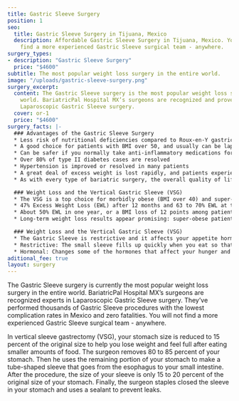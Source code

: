 ```yaml
---
title: Gastric Sleeve Surgery
position: 1
seo:
  title: Gastric Sleeve Surgery in Tijuana, Mexico
  description: Affordable Gastric Sleeve Surgery in Tijuana, Mexico. You will not
    find a more experienced Gastric Sleeve surgical team - anywhere.
surgery_types:
- description: "​​Gastric Sleeve Surgery"
  price: "$4600"
subtitle: The most popular weight loss surgery in the entire world.
image: "/uploads/gastric-sleeve-surgery.png"
surgery_excerpt:
  content: The Gastric Sleeve surgery is the most popular weight loss surgery in the
    world. BariatricPal Hospital MX’s surgeons are recognized and proven experts in
    Laparoscopic Gastric Sleeve surgery.
  cover: or-1
  price: "$4600"
surgery_facts: |-
  ### Advantages of the Gastric Sleeve Surgery
  * Less risk of nutritional deficiencies compared to Roux-en-Y gastric bypass.
  * A good choice for patients with BMI over 50, and usually can be laparoscopic
  * Can be safer if you normally take anti-inflammatory medications for other conditions
  * Over 80% of type II diabetes cases are resolved
  * Hypertension is improved or resolved in many patients
  * A great deal of excess weight is lost rapidly, and patients experience resolution of co-morbidities, and improved appearance.
  * As with every type of bariatric surgery, the overall quality of life for patients improves greatly.

  ### Weight Loss and the Vertical Gastric Sleeve (VSG)
  * The VSG is a top choice for morbidly obese (BMI over 40) and super-obese (BMI over 50) patients
  * 47% Excess Weight Loss (EWL) after 12 months and 63 to 70% EWL at three years post-surgery
  * About 50% EWL in one year, or a BMI loss of 12 points among patients whose starting BMI averaged 44. 4
  * Long-term weight loss results appear promising: super-obese patients in one study had an average of 46% EWL after 8 years

  ### Weight Loss and the Vertical Gastric Sleeve (VSG)
  * The Gastric Sleeve is restrictive and it affects your appetite hormones
  * Restrictive: The small sleeve fills up quickly when you eat so that your brain is faster to recognize that you’ve eaten enough
  * Hormonal: Changes some of the hormones that affect your hunger and satiety
aditional_fee: true
layout: surgery
---
```


The Gastric Sleeve surgery is currently the most popular weight loss surgery in the entire world. BariatricPal Hospital MX’s surgeons are recognized experts in Laparoscopic Gastric Sleeve surgery. They’ve performed thousands of Gastric Sleeve procedures with the lowest complication rates in Mexico and zero fatalities. You will not find a more experienced Gastric Sleeve surgical team - anywhere.

In vertical sleeve gastrectomy (VSG), your stomach size is reduced to 15 percent of the original size to help you lose weight and feel full after eating smaller amounts of food. The surgeon removes 80 to 85 percent of your stomach. Then he uses the remaining portion of your stomach to make a tube-shaped sleeve that goes from the esophagus to your small intestine. After the procedure, the size of your sleeve is only 15 to 20 percent of the original size of your stomach. Finally, the surgeon staples closed the sleeve in your stomach and uses a sealant to prevent leaks.
